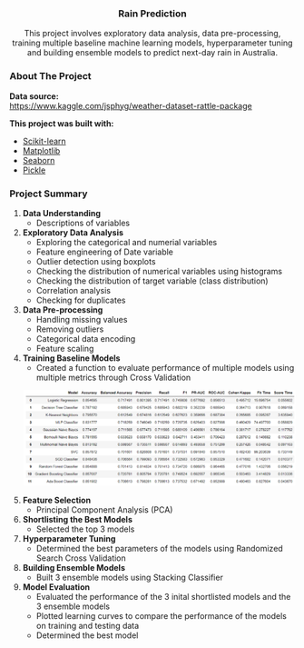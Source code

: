 <p align="center">
  <h3 align="center">Rain Prediction</h3>

  <p align="center">
    This project involves exploratory data analysis, data pre-processing, training multiple baseline machine learning models, hyperparameter tuning and building ensemble models to predict next-day rain in Australia.
  </p>
</p>

<h3 id="about-the-project">About The Project</h3>

<b>Data source:</b>
<br>
https://www.kaggle.com/jsphyg/weather-dataset-rattle-package

<b>This project was built with:</b>
<br>
* [Scikit-learn](https://scikit-learn.org/)
* [Matplotlib](https://matplotlib.org/)
* [Seaborn](https://seaborn.pydata.org/)
* [Pickle](https://docs.python.org/3/library/pickle.html)

<h3 id="summary">Project Summary</h3>

<div align="left">
  <ol>
    <li>
      <b>Data Understanding</b>  
      <ul><li>Descriptions of variables</li></ul>
    </li>
    <li>
      <b>Exploratory Data Analysis</b> 
      <ul><li>Exploring the categorical and numerial variables</li>
      <li>Feature engineering of Date variable</li>
      <li>Outlier detection using boxplots</li>
      <li>Checking the distribution of numerical variables using histograms</li>
      <li>Checking the distribution of target variable (class distribution)</li>
      <li>Correlation analysis</li>
      <li>Checking for duplicates</li></ul>
    </li>
    <li>
      <b>Data Pre-processing</b> 
      <ul><li>Handling missing values</li>
      <li>Removing outliers</li>
      <li>Categorical data encoding</li>
      <li>Feature scaling</li></ul>
    </li>
    <li>
      <b>Training Baseline Models</b> 
      <ul><li>Created a function to evaluate performance of multiple models using multiple metrics through Cross Validation</li></ul>
      <p><img src="model_performance.PNG" alt="performance evaluation"></p>
    </li>
    <li>
      <b>Feature Selection</b> 
      <ul><li>Principal Component Analysis (PCA)</li></ul>
    </li>
    <li>
      <b>Shortlisting the Best Models</b> 
      <ul><li>Selected the top 3 models</li></ul>
    </li>
    <li>
      <b>Hyperparameter Tuning</b> 
      <ul><li>Determined the best parameters of the models using Randomized Search Cross Validation</li></ul>
    </li>
    <li>
      <b>Building Ensemble Models</b> 
      <ul><li>Built 3 ensemble models using Stacking Classifier</li></ul>
    </li>
    <li>
      <b>Model Evaluation</b> 
      <ul><li>Evaluated the performance of the 3 inital shortlisted models and the 3 ensemble models</li>
      <li>Plotted learning curves to compare the performance of the models on training and testing data</li>
      <li>Determined the best model</li></ul>
    </li>
  </ol>
</div>

